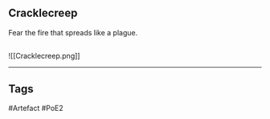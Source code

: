 ## Cracklecreep
Fear the fire that spreads like a plague.
##
![[Cracklecreep.png]]

---
## Tags
#Artefact
#PoE2
